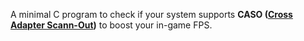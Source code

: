 A minimal C program to check if your system supports **CASO ([Cross Adapter Scann-Out](https://devblogs.microsoft.com/directx/optimizing-hybrid-laptop-performance-with-cross-adapter-scan-out-caso/))** to boost your in-game FPS.